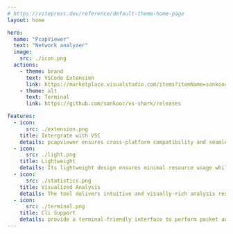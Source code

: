 ```yaml
---
# https://vitepress.dev/reference/default-theme-home-page
layout: home

hero:
  name: "PcapViewer"
  text: "Network analyzer"
  image:
    src: ./icon.png
  actions:
    - theme: brand
      text: VSCode Extension
      link: https://marketplace.visualstudio.com/items?itemName=sankooc.pcapviewer
    - theme: alt
      text: Terminal
      link: https://github.com/sankooc/vs-shark/releases

features:
  - icon:
      src: ./extension.png
    title: Intergrate with VSC
    details: pcapviewer ensures cross-platform compatibility and seamless integration into the popular developer workflow.
  - icon:
      src: ./light.png
    title: Lightweight 
    details: Its lightweight design ensures minimal resource usage while maintaining efficient functionality.
  - icon:
      src: ./statistics.png
    title: Visualized Analysis
    details: The tool delivers intuitive and visually-rich analysis results, simplifying the process of understanding complex packet data.
  - icon:
      src: ./terminal.png
    title: Cli Support
    details: provide a terminal-friendly interface to perform packet analysis directly from the command line.
---
```


